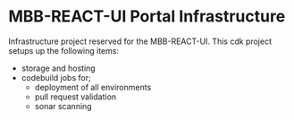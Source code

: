 # MBB-REACT-UI Portal Infrastructure

Infrastructure project reserved for the MBB-REACT-UI. This cdk project setups up the following items:

* storage and hosting
* codebuild jobs for;
  * deployment of all environments
  * pull request validation
  * sonar scanning
